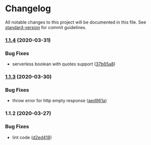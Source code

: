 # Changelog

All notable changes to this project will be documented in this file. See [standard-version](https://github.com/conventional-changelog/standard-version) for commit guidelines.

### [1.1.4](https://github.com/w4rlock/serverless-var-resolvers/compare/1.1.3...1.1.4) (2020-03-31)


### Bug Fixes

* serverless boolean with quotes support ([37b65a8](https://github.com/w4rlock/serverless-var-resolvers/commit/37b65a81b46f3597adc7882ba29eae2cd28359aa))

### [1.1.3](https://github.com/w4rlock/serverless-var-resolvers/compare/1.1.2...1.1.3) (2020-03-30)


### Bug Fixes

* throw error for http empty response ([aed961a](https://github.com/w4rlock/serverless-var-resolvers/commit/aed961a5a7b611c6e3414cd7878fbf47fb14ae8e))

### 1.1.2 (2020-03-27)


### Bug Fixes

* lint code ([d2ed418](https://github.com/w4rlock/serverless-var-resolvers/commit/d2ed418523f19f18086a06d27ed047bafb62d17e))
